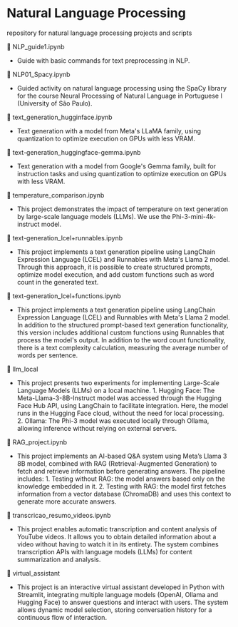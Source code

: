 # Natural Language Processing
repository for natural language processing projects and scripts

📄 NLP_guide1.ipynb 
- Guide with basic commands for text preprocessing in NLP.

📄 NLP01_Spacy.ipynb 
- Guided activity on natural language processing using the SpaCy library for the course Neural Processing of Natural Language in Portuguese I (University of São Paulo).

📄 text_generation_hugginface.ipynb 
- Text generation with a model from Meta's LLaMA family, using quantization to optimize execution on GPUs with less VRAM.

📄 text-generation_huggingface-gemma.ipynb 
- Text generation with a model from Google's Gemma family, built for instruction tasks and using quantization to optimize execution on GPUs with less VRAM.

📄 temperature_comparison.ipynb 
- This project demonstrates the impact of temperature on text generation by large-scale language models (LLMs). We use the Phi-3-mini-4k-instruct model.

📄 text-generation_lcel+runnables.ipynb 
- This project implements a text generation pipeline using LangChain Expression Language (LCEL) and Runnables with Meta's Llama 2 model. Through this approach, it is possible to create structured prompts, optimize model execution, and add custom functions such as word count in the generated text.

📄 text-generation_lcel+functions.ipynb 
- This project implements a text generation pipeline using LangChain Expression Language (LCEL) and Runnables with Meta's Llama 2 model. In addition to the structured prompt-based text generation functionality, this version includes additional custom functions using Runnables that process the model's output. In addition to the word count functionality, there is a text complexity calculation, measuring the average number of words per sentence.

📁 llm_local 
- This project presents two experiments for implementing Large-Scale Language Models (LLMs) on a local machine. 1. Hugging Face: The Meta-Llama-3-8B-Instruct model was accessed through the Hugging Face Hub API, using LangChain to facilitate integration. Here, the model runs in the Hugging Face cloud, without the need for local processing. 2. Ollama: The Phi-3 model was executed locally through Ollama, allowing inference without relying on external servers.

📄 RAG_project.ipynb 
- This project implements an AI-based Q&A system using Meta’s Llama 3 8B model, combined with RAG (Retrieval-Augmented Generation) to fetch and retrieve information before generating answers. The pipeline includes: 1. Testing without RAG: the model answers based only on the knowledge embedded in it. 2. Testing with RAG: the model first fetches information from a vector database (ChromaDB) and uses this context to generate more accurate answers.

📄 transcricao_resumo_videos.ipynb 
- This project enables automatic transcription and content analysis of YouTube videos. It allows you to obtain detailed information about a video without having to watch it in its entirety. The system combines transcription APIs with language models (LLMs) for content summarization and analysis.

📁 virtual_assistant 
- This project is an interactive virtual assistant developed in Python with Streamlit, integrating multiple language models (OpenAI, Ollama and Hugging Face) to answer questions and interact with users. The system allows dynamic model selection, storing conversation history for a continuous flow of interaction.



